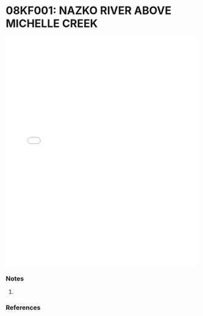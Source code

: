 # 08KF001: NAZKO RIVER ABOVE MICHELLE CREEK

<iframe src="/distribution_estimation/_static/stations/08KF001_fdc.html" width="100%" height="600" frameborder="0"></iframe>

### Notes
1. 

### References

